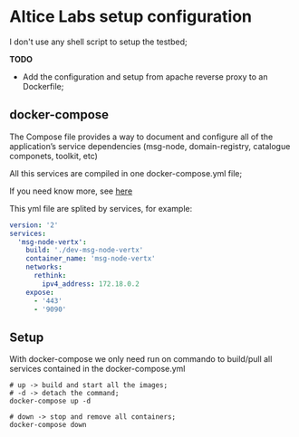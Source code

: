 # Altice Labs setup configuration

I don't use any shell script to setup the testbed;

**TODO**
  - Add the configuration and setup from apache reverse proxy to an Dockerfile;


## docker-compose

The Compose file provides a way to document and configure all of the application’s service dependencies (msg-node, domain-registry, catalogue componets, toolkit, etc)

All this services are compiled in one docker-compose.yml file;

If you need know more, see [here](https://docs.docker.com/compose/overview/)

This yml file are splited by services, for example:

```yml
version: '2'
services:
  'msg-node-vertx':
    build: './dev-msg-node-vertx'
    container_name: 'msg-node-vertx'
    networks:
      rethink:
        ipv4_address: 172.18.0.2
    expose:
      - '443'
      - '9090'
```

## Setup

With docker-compose we only need run on commando to build/pull all services contained in the docker-compose.yml

```shell
# up -> build and start all the images;
# -d -> detach the command;
docker-compose up -d
```

```shell
# down -> stop and remove all containers;
docker-compose down
```
